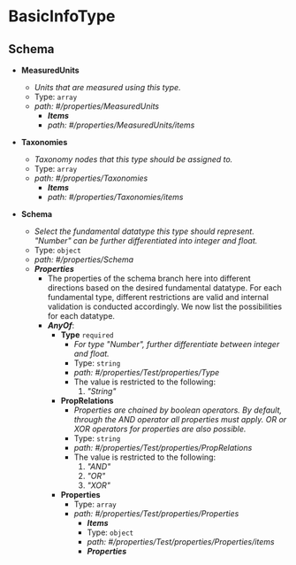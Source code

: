 # BasicInfoType

## Schema

- <b id="#/properties/MeasuredUnits">MeasuredUnits</b>
	 - _Units that are measured using this type._
	 - Type: `array`
	 - <i id="/properties/MeasuredUnits">path: #/properties/MeasuredUnits</i>
		 - **_Items_**
		 - <i id="/properties/MeasuredUnits/items">path: #/properties/MeasuredUnits/items</i>
 - <b id="#/properties/Taxonomies">Taxonomies</b>
	 - _Taxonomy nodes that this type should be assigned to._
	 - Type: `array`
	 - <i id="/properties/Taxonomies">path: #/properties/Taxonomies</i>
		 - **_Items_**
		 - <i id="/properties/Taxonomies/items">path: #/properties/Taxonomies/items</i>

 - <b id="#/properties/Schema">Schema</b>
	 - _Select the fundamental datatype this type should represent. "Number" can be further differentiated into integer and float._
	 - Type: `object`
	 - <i id="/properties/Schema">path: #/properties/Schema</i>
	 - **_Properties_**
       - The properties of the schema branch here into different directions based on the desired fundamental datatype. For each fundamental type, different restrictions are valid and internal validation is conducted accordingly. We now list the possibilities for each datatype.
       - **_AnyOf_**:
           - <b id="#/properties/Test/properties/Type">Type</b> `required`
			 - _For type "Number", further differentiate between integer and float._
			 - Type: `string`
			 - <i id="/properties/Test/properties/Type">path: #/properties/Test/properties/Type</i>
			 - The value is restricted to the following: 
				 1. _"String"_
		 - <b id="#/properties/Test/properties/PropRelations">PropRelations</b>
			 - _Properties are chained by boolean operators. By default, through the AND operator all properties must apply. OR or XOR operators for properties are also possible._
			 - Type: `string`
			 - <i id="/properties/Test/properties/PropRelations">path: #/properties/Test/properties/PropRelations</i>
			 - The value is restricted to the following: 
				 1. _"AND"_
				 2. _"OR"_
				 3. _"XOR"_
		 - <b id="#/properties/Test/properties/Properties">Properties</b>
			 - Type: `array`
			 - <i id="/properties/Test/properties/Properties">path: #/properties/Test/properties/Properties</i>
				 - **_Items_**
				 - Type: `object`
				 - <i id="/properties/Test/properties/Properties/items">path: #/properties/Test/properties/Properties/items</i>
				 - **_Properties_**